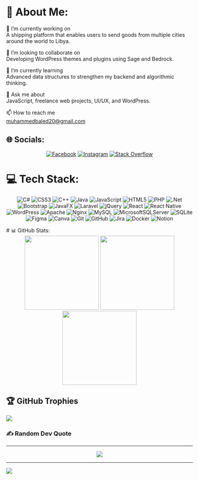 # 💫 About Me:
🔭 I’m currently working on  
A shipping platform that enables users to send goods from multiple cities around the world to Libya.  

👯 I’m looking to collaborate on  
Developing WordPress themes and plugins using Sage and Bedrock.  

🌱 I’m currently learning  
Advanced data structures to strengthen my backend and algorithmic thinking.  

💬 Ask me about  
JavaScript, freelance web projects, UI/UX, and WordPress.  

📫 How to reach me  
muhammedbaled20@gmail.com

## 🌐 Socials:

<div align="center">

[![Facebook](https://img.shields.io/badge/Facebook-%231877F2.svg?logo=Facebook&logoColor=white)](https://facebook.com/x414ix) [![Instagram](https://img.shields.io/badge/Instagram-%23E4405F.svg?logo=Instagram&logoColor=white)](https://instagram.com/x414i) [![Stack Overflow](https://img.shields.io/badge/-Stackoverflow-FE7A16?logo=stack-overflow&logoColor=white)](https://stackoverflow.com/users/x414i)
</div>

# 💻 Tech Stack:
<div align="center">

![C#](https://img.shields.io/badge/c%23-%23239120.svg?style=plastic&logo=csharp&logoColor=white) ![CSS3](https://img.shields.io/badge/css3-%231572B6.svg?style=plastic&logo=css3&logoColor=white) ![C++](https://img.shields.io/badge/c++-%2300599C.svg?style=plastic&logo=c%2B%2B&logoColor=white) ![Java](https://img.shields.io/badge/java-%23ED8B00.svg?style=plastic&logo=openjdk&logoColor=white) ![JavaScript](https://img.shields.io/badge/javascript-%23323330.svg?style=plastic&logo=javascript&logoColor=%23F7DF1E) ![HTML5](https://img.shields.io/badge/html5-%23E34F26.svg?style=plastic&logo=html5&logoColor=white) ![PHP](https://img.shields.io/badge/php-%23777BB4.svg?style=plastic&logo=php&logoColor=white) ![.Net](https://img.shields.io/badge/.NET-5C2D91?style=plastic&logo=.net&logoColor=white) ![Bootstrap](https://img.shields.io/badge/bootstrap-%238511FA.svg?style=plastic&logo=bootstrap&logoColor=white) ![JavaFX](https://img.shields.io/badge/javafx-%23FF0000.svg?style=plastic&logo=javafx&logoColor=white) ![Laravel](https://img.shields.io/badge/laravel-%23FF2D20.svg?style=plastic&logo=laravel&logoColor=white) ![jQuery](https://img.shields.io/badge/jquery-%230769AD.svg?style=plastic&logo=jquery&logoColor=white) ![React](https://img.shields.io/badge/react-%2320232a.svg?style=plastic&logo=react&logoColor=%2361DAFB) ![React Native](https://img.shields.io/badge/react_native-%2320232a.svg?style=plastic&logo=react&logoColor=%2361DAFB) ![WordPress](https://img.shields.io/badge/WordPress-%23117AC9.svg?style=plastic&logo=WordPress&logoColor=white) ![Apache](https://img.shields.io/badge/apache-%23D42029.svg?style=plastic&logo=apache&logoColor=white) ![Nginx](https://img.shields.io/badge/nginx-%23009639.svg?style=plastic&logo=nginx&logoColor=white) ![MySQL](https://img.shields.io/badge/mysql-4479A1.svg?style=plastic&logo=mysql&logoColor=white) ![MicrosoftSQLServer](https://img.shields.io/badge/Microsoft%20SQL%20Server-CC2927?style=plastic&logo=microsoft%20sql%20server&logoColor=white) ![SQLite](https://img.shields.io/badge/sqlite-%2307405e.svg?style=plastic&logo=sqlite&logoColor=white) ![Figma](https://img.shields.io/badge/figma-%23F24E1E.svg?style=plastic&logo=figma&logoColor=white) ![Canva](https://img.shields.io/badge/Canva-%2300C4CC.svg?style=plastic&logo=Canva&logoColor=white) ![Git](https://img.shields.io/badge/git-%23F05033.svg?style=plastic&logo=git&logoColor=white) ![GitHub](https://img.shields.io/badge/github-%23121011.svg?style=plastic&logo=github&logoColor=white) ![Jira](https://img.shields.io/badge/jira-%230A0FFF.svg?style=plastic&logo=jira&logoColor=white) ![Docker](https://img.shields.io/badge/docker-%230db7ed.svg?style=plastic&logo=docker&logoColor=white) ![Notion](https://img.shields.io/badge/Notion-%23000000.svg?style=plastic&logo=notion&logoColor=white)

</div>
# 📊 GitHub Stats:
<div align="center">
  <img height="200" src="https://github-readme-stats.vercel.app/api?username=x414i&theme=blue_navy&hide_border=false&include_all_commits=true&count_private=true&layout=compact" />
  <img height="200" src="https://nirzak-streak-stats.vercel.app/?user=x414i&theme=blue_navy&hide_border=false" />
  <img height="200" src="https://github-readme-stats.vercel.app/api/top-langs/?username=x414i&theme=blue_navy&hide_border=false&include_all_commits=true&count_private=true&layout=compact" />
</div>

## 🏆 GitHub Trophies
![](https://github-profile-trophy.vercel.app/?username=x414i&theme=blue_navy&no-frame=false&no-bg=true&margin-w=4)

### ✍️ Random Dev Quote
---
<div align="center">

![](https://quotes-github-readme.vercel.app/api?type=vetical&theme=tokyonight)
</div>

---
[![](https://visitcount.itsvg.in/api?id=x414i&icon=10&color=1)](https://visitcount.itsvg.in)
